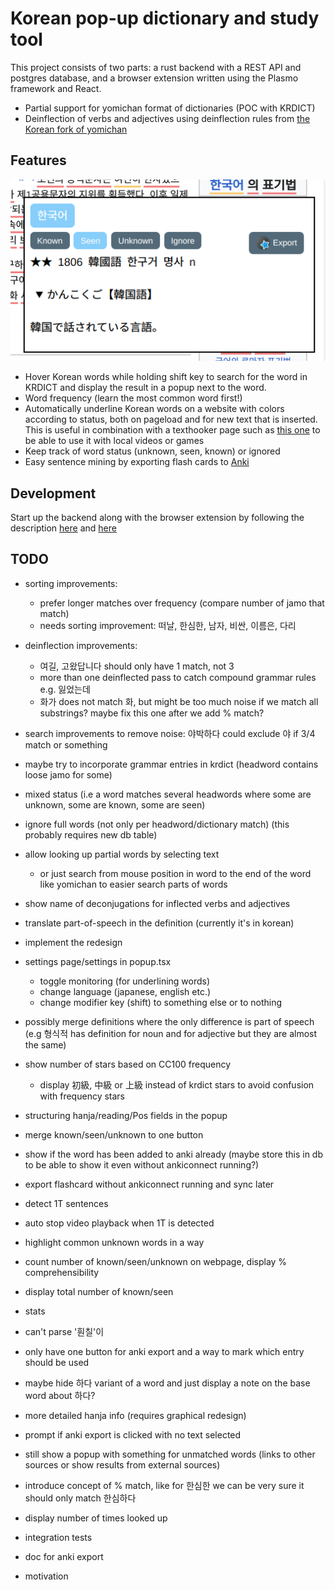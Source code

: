 # Korean pop-up dictionary and study tool
This project consists of two parts: a rust backend with a REST API and postgres database, and a browser extension written using the Plasmo framework and React.

- Partial support for yomichan format of dictionaries (POC with KRDICT)
- Deinflection of verbs and adjectives using deinflection rules from [the Korean fork of yomichan](https://github.com/Lyroxide/yomichan-korean/blob/master/ext/data/deinflect.json)

## Features

![demo img](demo.png)
- Hover Korean words while holding shift key to search for the word in KRDICT and display the result in a popup next to the word.
- Word frequency (learn the most common word first!)
- Automatically underline Korean words on a website with colors according to status, both on pageload and for new text that is inserted. This is useful in combination with a texthooker page such as [this one](https://renji-xd.github.io/texthooker-ui/) to be able to use it with local videos or games
- Keep track of word status (unknown, seen, known) or ignored
- Easy sentence mining by exporting flash cards to [Anki](https://apps.ankiweb.net/)

## Development
Start up the backend along with the browser extension by following the description [here](backend/README.md#development) and [here](browser-extension/README.md#getting-started)

## TODO

- sorting improvements:
  - prefer longer matches over frequency (compare number of jamo that match)
  - needs sorting improvement: 떠날, 한심한, 남자, 비싼, 이름은, 다리
- deinflection improvements: 
  - 여길, 고왔답니다 should only have 1 match, not 3
  - more than one deinflected pass to catch compound grammar rules e.g. 잃었는데
  - 화가 does not match 화, but might be too much noise if we match all substrings? maybe fix this one after we add % match?
- search improvements to remove noise: 야박하다 could exclude 야 if 3/4 match or something
- maybe try to incorporate grammar entries in krdict (headword contains loose jamo for some)
- mixed status (i.e a word matches several headwords where some are unknown, some are known, some are seen)
- ignore full words (not only per headword/dictionary match) (this probably requires new db table)

- allow looking up partial words by selecting text
  - or just search from mouse position in word to the end of the word like yomichan to easier search parts of words
- show name of deconjugations for inflected verbs and adjectives
- translate part-of-speech in the definition (currently it's in korean)
- implement the redesign
- settings page/settings in popup.tsx
  - toggle monitoring (for underlining words)
  - change language (japanese, english etc.)
  - change modifier key (shift) to something else or to nothing
- possibly merge definitions where the only difference is part of speech (e.g 형식적 has definition for noun and for adjective but they are almost the same)
- show number of stars based on CC100 frequency
  - display 初級, 中級 or 上級 instead of krdict stars to avoid confusion with frequency stars
- structuring hanja/reading/Pos fields in the popup
- merge known/seen/unknown to one button
- show if the word has been added to anki already (maybe store this in db to be able to show it even without ankiconnect running?)
- export flashcard without ankiconnect running and sync later
- detect 1T sentences
 - auto stop video playback when 1T is detected
- highlight common unknown words in a way
- count number of known/seen/unknown on webpage, display % comprehensibility
- display total number of known/seen 
- stats 
- can't parse '훤칠'이
- only have one button for anki export and a way to mark which entry should be used
- maybe hide 하다 variant of a word and just display a note on the base word about 하다?
- more detailed hanja info (requires graphical redesign)
- prompt if anki export is clicked with no text selected
- still show a popup with something for unmatched words (links to other sources or show results from external sources)
- introduce concept of % match, like for 한심한 we can be very sure it should only match 한심하다
- display number of times looked up
- integration tests

- doc for anki export
- motivation